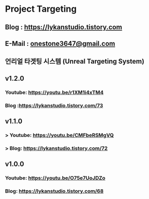 # Project Targeting

## Blog : https://lykanstudio.tistory.com
## E-Mail : onestone3647@gmail.com

## 언리얼 타겟팅 시스템 (Unreal Targeting System)
## v1.2.0
### Youtube: https://youtu.be/r1XM1i4xTM4
### Blog :https://lykanstudio.tistory.com/73

## v1.1.0
### > Youtube: https://youtu.be/CMFbeRSMgVQ
### > Blog: https://lykanstudio.tistory.com/72

## v1.0.0
### Youtube: https://youtu.be/O75e7UoJDZo
### Blog: https://lykanstudio.tistory.com/68

